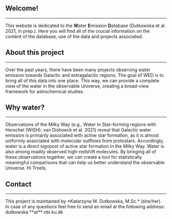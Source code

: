 ## Welcome!
<hr>

This website is dedicated to the **W**ater **E**mission **D**atabase (Dutkowska et al. 2021, in prep.). Here you will find all of the crucial information on the content of the database, use of the data and projects associated. 

## About this project
<hr>

Over the past years, there have been many projects observing water emission towards Galactic and extragalactic regions. The goal of WED is to bring all of this data into one place. This way, we can provide a complete view of the water in the observable Universe, creating a broad-view framework for astrochemical studies. 

## Why water?
<hr>

Observations of the Milky Way (e.g., Water In Star-forming regions with Herschel (WISH); van Dishoeck et al. 2021) reveal that Galactic water emission is primarily associated with active star formation, as it is almost uniformly associated with molecular outflows from protostars. Accordingly, water is a direct signpost of active star formation in the Milky Way. Water is also among readily observed high-redshift molecules. By bringing all of these observations together, we can create a tool for statistically meaningful comparisons that can help us better understand the observable Universe. Hi Troels,

## Contact
<hr>
This project is maintained by *Katarzyna M. Dutkowska, M.Sc.* (she/her). In case of any questions feel free to send an email at the following address: dutkowska **at** nbi.ku.dk

